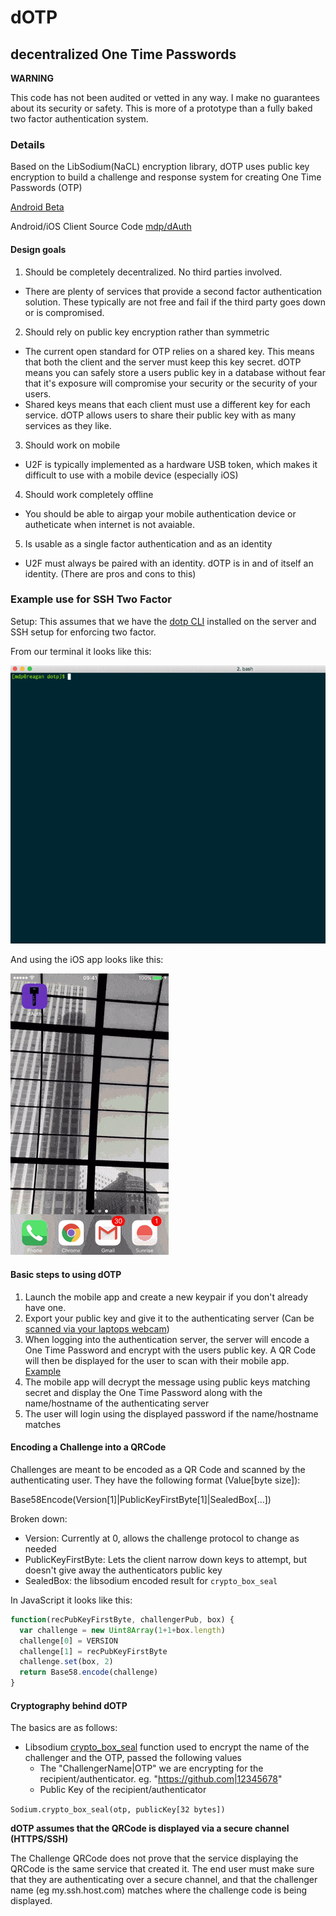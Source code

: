 # dOTP
## decentralized One Time Passwords

__WARNING__

This code has not been audited or vetted in any way.
I make no guarantees about its security or safety.
This is more of a prototype than a fully baked two factor authentication system.

### Details

Based on the LibSodium(NaCL) encryption library, dOTP uses public key encryption to build a challenge and response system for creating One Time Passwords (OTP)

[Android Beta](https://play.google.com/apps/testing/space.atrailing.dauth)

Android/iOS Client Source Code [mdp/dAuth](https://github.com/mdp/dAuth)

#### Design goals

1. Should be completely decentralized. No third parties involved.
  - There are plenty of services that provide a second factor authentication solution. These typically
  are not free and fail if the third party goes down or is compromised.
2. Should rely on public key encryption rather than symmetric
  - The current open standard for OTP relies on a shared key. This means that both the client and the server must keep this key secret. dOTP means you can safely store a users public key in a database without fear that it's exposure will compromise your security or the security of your users.
  - Shared keys means that each client must use a different key for each service. dOTP allows users to share their public key with as many services as they like.
3. Should work on mobile
  - U2F is typically implemented as a hardware USB token, which makes it difficult to use with a mobile device (especially iOS)
4. Should work completely offline
  - You should be able to airgap your mobile authentication device or autheticate when internet is not avaiable.
5. Is usable as a single factor authentication and as an identity
  - U2F must always be paired with an identity. dOTP is in and of itself an identity. (There are pros and cons to this)

### Example use for SSH Two Factor

Setup: This assumes that we have the [dotp CLI](https://github.com/mdp/go-dotp) installed on the server and SSH setup for enforcing two factor.

From our terminal it looks like this:

![Terminal two factor](https://github.com/mdp/dotp/raw/master/sshTwoFactor1.gif)

And using the iOS app looks like this:

![iOS app](https://github.com/mdp/dotp/raw/master/dAuthDemo1.gif)


#### Basic steps to using dOTP

1. Launch the mobile app and create a new keypair if you don't already have one.
2. Export your public key and give it to the authenticating server (Can be [scanned via your laptops webcam](https://mdp.github.io/dotp/scan/?redir=https%3A%2F%2Fmdp.github.io%2Fdotp%2Fdemo%2F%23%2F%3F))
3. When logging into the authentication server, the server will encode a One Time Password and encrypt with the users public key. A QR Code will then be displayed for the user to scan with their mobile app. [Example](https://mdp.github.io/dotp/demo/#/BPAkh9cmVnQYwJN5QCmoysNp89355PfNyDfApBWmuMQZL?_k=6y3749)
4. The mobile app will decrypt the message using public keys matching secret and display the One Time Password along with the name/hostname of the authenticating server
5. The user will login using the displayed password if the name/hostname matches

#### Encoding a Challenge into a QRCode

Challenges are meant to be encoded as a QR Code and scanned by the authenticating user. They have the following format (Value[byte size]):

Base58Encode(Version[1]|PublicKeyFirstByte[1]|SealedBox[...])

Broken down:

- Version: Currently at 0, allows the challenge protocol to change as needed
- PublicKeyFirstByte: Lets the client narrow down keys to attempt, but doesn't give away the authenticators public key
- SealedBox: the libsodium encoded result for `crypto_box_seal`

In JavaScript it looks like this:

```javascript
function(recPubKeyFirstByte, challengerPub, box) {
  var challenge = new Uint8Array(1+1+box.length)
  challenge[0] = VERSION
  challenge[1] = recPubKeyFirstByte
  challenge.set(box, 2)
  return Base58.encode(challenge)
}
```

#### Cryptography behind dOTP

The basics are as follows:
- Libsodium [crypto_box_seal](https://download.libsodium.org/doc/public-key_cryptography/sealed_boxes.html) function used to encrypt the name of the challenger and the OTP, passed the following values
  - The "ChallengerName|OTP" we are encrypting for the recipient/authenticator. eg. "https://github.com|12345678"
  - Public Key of the recipient/authenticator

`Sodium.crypto_box_seal(otp, publicKey[32 bytes])`

__dOTP assumes that the QRCode is displayed via a secure channel (HTTPS/SSH)__

The Challenge QRCode does not prove that the service displaying the QRCode is the same service that created it. The end user must make sure that they are authenticating over a secure channel, and that the challenger name (eg my.ssh.host.com) matches where the challenge code is being displayed.
